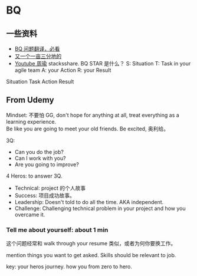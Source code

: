 # BQ

## 一些资料

- [BQ 问题翻译，必看](https://www.1point3acres.com/bbs/forum.php?mod=viewthread&tid=566677&extra=page%3D1%26filter%3Dsortid%26sortid%3D192%26sortid%3D192)
- [又一个一亩三分地的](https://www.1point3acres.com/bbs/forum.php?mod=viewthread&tid=551630&extra=page%3D1%26filter%3Dsortid%26sortid%3D192%26sortid%3D192)
- [Youtube 周瑜](https://www.youtube.com/watch?v=jfo3EWyhA8U)
  stacksshare.
  BQ STAR 是什么？
  S: Situation
  T: Task in your agile team
  A: your Action
  R: your Result

Situation Task Action Result

## From Udemy

Mindset: 不要怕 GG, don't hope for anything at all, treat everything as a learning experience.  
Be like you are going to meet your old friends. Be excited, 奥利给。

3Q:

- Can you do the job?
- Can I work with you?
- Are you going to improve?

4 Heros: to answer 3Q.

- Technical: project 的个人故事
- Success: 项目成功故事。
- Leadership: Doesn't told to do all the time. AKA independent.
- Challenge: Challenging technical problem in your project and how you overcame it.

### Tell me about yourself: about 1 min

这个问题经常和 walk through your resume 类似，或者为何你要换工作。

mention things you want to get asked. Skills should be relevant to job.

key: your heros journey. how you from zero to hero.
